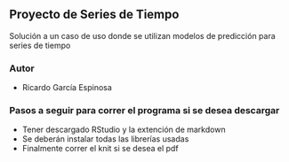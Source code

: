 ## Proyecto de Series de Tiempo

Solución a un caso de uso donde se utilizan modelos de predicción para series de tiempo

### Autor

- Ricardo García Espinosa

### Pasos a seguir para correr el programa si se desea descargar

- Tener descargado RStudio y la extención de markdown
- Se deberán instalar todas las librerías usadas
- Finalmente correr el knit si se desea el pdf
